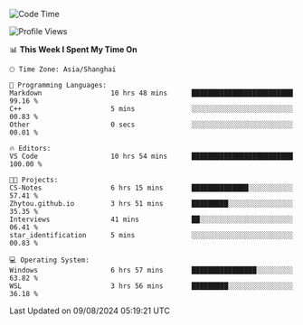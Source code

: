 <!--START_SECTION:waka-->
![Code Time](http://img.shields.io/badge/Code%20Time-1%2C892%20hrs%2020%20mins-blue)

![Profile Views](http://img.shields.io/badge/Profile%20Views-2-blue)

📊 **This Week I Spent My Time On** 

```text
🕑︎ Time Zone: Asia/Shanghai

💬 Programming Languages: 
Markdown                 10 hrs 48 mins      █████████████████████████   99.16 % 
C++                      5 mins              ░░░░░░░░░░░░░░░░░░░░░░░░░   00.83 % 
Other                    0 secs              ░░░░░░░░░░░░░░░░░░░░░░░░░   00.01 % 

🔥 Editors: 
VS Code                  10 hrs 54 mins      █████████████████████████   100.00 % 

🐱‍💻 Projects: 
CS-Notes                 6 hrs 15 mins       ██████████████░░░░░░░░░░░   57.41 % 
Zhytou.github.io         3 hrs 51 mins       █████████░░░░░░░░░░░░░░░░   35.35 % 
Interviews               41 mins             ██░░░░░░░░░░░░░░░░░░░░░░░   06.41 % 
star_identification      5 mins              ░░░░░░░░░░░░░░░░░░░░░░░░░   00.83 % 

💻 Operating System: 
Windows                  6 hrs 57 mins       ████████████████░░░░░░░░░   63.82 % 
WSL                      3 hrs 56 mins       █████████░░░░░░░░░░░░░░░░   36.18 % 
```


 Last Updated on 09/08/2024 05:19:21 UTC
<!--END_SECTION:waka-->